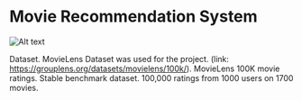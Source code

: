 # Movie Recommendation System
![Alt text](https://gifs.com/gif/video-0Ywp8v)


Dataset.
MovieLens Dataset was used for the project. (link: https://grouplens.org/datasets/movielens/100k/).
MovieLens 100K movie ratings. Stable benchmark dataset. 100,000 ratings from 1000 users on 1700 movies.



